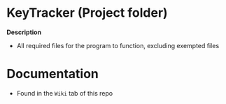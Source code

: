 # KeyTracker (Project folder)

**Description**
- All required files for the program to function, excluding exempted files

# Documentation
- Found in the `Wiki` tab of this repo
